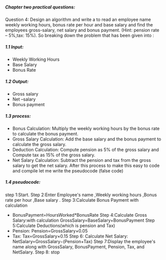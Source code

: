 ##### Chapter two practical questions:
Question 4: Design an algorithm and write a to read an employee name weekly working hours, bonus rate per hour and base salary and find the employees gross-salary, net salary and bonus payment. (Hint: pension rate – 5%,tax: 15%).
So breaking down the problem that has been given into :
##### 1.1 Input:
- Weekly Working Hours
- Base Salary
- Bonus Rate 

##### 1.2 Output:
- Gross salary 
- Net –salary 
- Bonus payment  
 
##### 1.3	process:
-  Bonus Calculation: Multiply the weekly working hours by the bonus rate to calculate the bonus payment.
-  Gross Salary Calculation: Add the base salary and the bonus payment to calculate the gross salary.
-  Deduction Calculation: Compute pension as 5% of the gross salary and Compute tax as 15% of the gross salary.
- Net Salary Calculation: Subtract the pension and tax from the gross salary to get the net salary.
 After this process to make this easy to code and compile let me write the pseudocode (false code)
##### 1.4	pseudocode:
step 1:Start.
Step 2:Enter Employee's name ,Weekly working hours ,Bonus rate per hour ,Base salary .
Step 3:Calculate Bonus Payment with calculation
-	BonusPayment=HoursWorked*BonusRate
Step 4:Calculate Gross Salary:with calculation
GrossSalary=BaseSalary+BonusPayment
Step 5:Calculate Deductions(which is pension and Tax)
-	Pension: Pension=GrossSalary×0.05
- Tax: Tax=GrossSalary×0.15
Step 6: Calculate Net Salary:
NetSalary=GrossSalary−(Pension+Tax)
Step 7:Display the employee's name along with GrossSalary, BonusPayment, Pension, Tax, and NetSalary.
Step 8: stop
 

